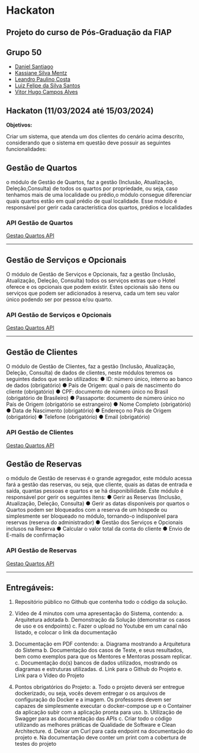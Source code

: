 # Hackaton
## Projeto do curso de Pós-Graduação da FIAP

## Grupo 50

- [Daniel Santiago](https://github.com/SantiagoDDaniel)
- [Kassiane Silva Mentz](https://github.com/kassimentz)
- [Leandro Paulino Costa](https://github.com/LeandroPC)
- [Luiz Felipe da Silva Santos](https://github.com/Felipe-3191)
- [Vitor Hugo Campos Alves](https://github.com/vitorAlves1992/)

## Hackaton (11/03/2024 até 15/03/2024)

**Objetivos:**

Criar um sistema, que atenda um dos clientes do cenário acima descrito, considerando que o sistema
em questão deve possuir as seguintes funcionalidades:


## Gestão de Quartos

o módulo de Gestão de Quartos, faz a gestão (Inclusão, Atualização, Deleção,Consulta) de todos os quartos por propriedade, ou seja, caso tenhamos mais de uma localidade ou prédio,o módulo consegue diferenciar quais quartos estão em qual prédio de qual localidade. Esse módulo é
responsável por gerir cada característica dos quartos, prédios e localidades

### API Gestão de Quartos
[Gestao Quartos API](/doc/gestaoQuartosAPI.md)


---



## Gestão de Serviços e Opcionais 
O módulo de Gestão de Serviços e Opcionais, faz a gestão (Inclusão,
Atualização, Deleção, Consulta) todos os serviços extras que o Hotel oferece e os opcionais que podem existir.
Estes opcionais são itens ou serviços que podem ser adicionados à reserva, cada um tem seu valor
único podendo ser por pessoa e/ou quarto.
### API Gestão de Serviços e Opcionais
[Gestao Quartos API](/doc/gestaoQuartosAPI.md)

---

## Gestão de Clientes 
O módulo de Gestão de Clientes, faz a gestão (Inclusão, Atualização, Deleção,
Consulta) de dados de clientes, neste módulos teremos os seguintes dados que serão utilizados:
● ID: número único, interno ao banco de dados (obrigatório)
● País de Origem: qual o país de nascimento do cliente (obrigatório)
● CPF: documento de número único no Brasil (obrigatório de Brasileiro)
● Passaporte: documento de número único no País de Origem (obrigatório se estrangeiro)
● Nome Completo (obrigatório)
● Data de Nascimento (obrigatório)
● Endereço no País de Origem (obrigatório)
● Telefone (obrigatório)
● Email (obrigatório)


### API Gestão de Clientes
[Gestao Quartos API](/doc/gestaoQuartosAPI.md)

## Gestão de Reservas

o módulo de Gestão de reservas é o grande agregador, este módulo acessa fará a gestão das reservas, ou seja, que cliente, quais as datas de entrada e saída, quantas pessoas e quartos e se há disponibilidade.
Este módulo é responsável por gerir os seguintes itens:
● Gerir as Reservas (Inclusão, Atualização, Deleção, Consulta)
● Gerir as datas disponíveis por quartos o Quartos podem ser bloqueados com a reserva de um hóspede ou simplesmente ser bloqueado no módulo, tornando-o indisponível para reservas (reserva do
administrador)
● Gestão dos Serviços e Opcionais inclusos na Reserva
● Calcular o valor total da conta do cliente
● Envio de E-mails de confirmação

### API Gestão de Reservas
[Gestao Quartos API](/doc/gestaoQuartosAPI.md)

---

## Entregáveis:
1. Repositório público no Github que contenha todo o código da solução.

2. Vídeo de 4 minutos com uma apresentação do Sistema, contendo:
a. Arquitetura adotada
b. Demonstração da Solução (demonstrar os casos de uso e os endpoints)
c. Fazer o upload no Youtube em um canal não listado, e colocar o link da documentação

3. Documentação em PDF contendo:
a. Diagrama mostrando a Arquitetura do Sistema
b. Documentação dos casos de Teste, e seus resultados, bem como exemplos para que os Mentores e Mentoras possam replicar.
c. Documentação do(s) bancos de dados utilizados, mostrando os diagramas e estruturas utilizadas.
d. Link para o Github do Projeto
e. Link para o Vídeo do Projeto

4. Pontos obrigatórios do Projeto:
a. Todo o projeto deverá ser entregue dockerizado, ou seja, vocês devem entregar o os arquivos de configuração do Docker e a imagem. Os professores devem ser capazes de simplesmente executar o docker-compose up e o Container da aplicação subir com a aplicação pronta para uso.
b. Utilização de Swagger para as documentação das APIs
c. Criar todo o código utilizando as melhores práticas de Qualidade de Software e Clean Architecture.
d. Deixar um Curl para cada endpoint na documentação do projeto
e. Na documentação deve conter um print com a cobertura de testes do projeto